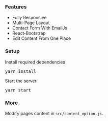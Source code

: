 ### Features

- Fully Responsive
- Multi-Page Layout
- Contact Form With EmailJs
- React-Bootstrap
- Edit Content From One Place

### Setup

Install required dependencies

<pre>yarn install</pre>

Start the server

<pre>yarn start</pre>

### More

Modify pages content in `src/content_option.js`.
